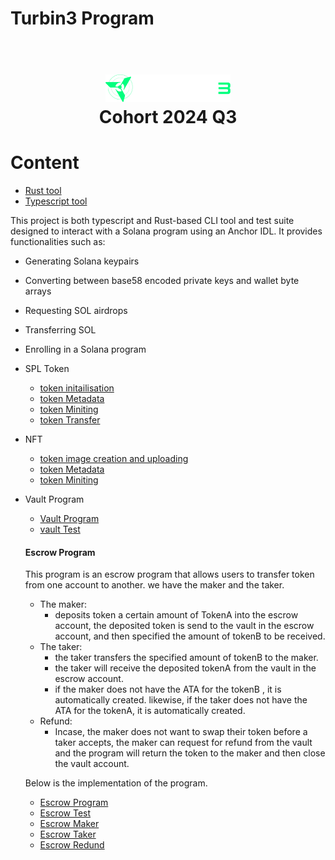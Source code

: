 # Turbin3 Program

<h1 align="center">
  <br>
  <a href="https://turbin3.com"><img src="./img/image.png" alt="turbin3_logo" width="200"></a>
  <br>
  Cohort 2024 Q3
  <br>
</h1>

# Content

- [Rust tool](./cli_tool/Turbin3_Prereq_rust/)
- [Typescript tool](./cli_tool/Turbin3_Prereq_typescript/)

This project is both typescript and Rust-based CLI tool and test suite designed to interact with a Solana program using an Anchor IDL. It provides functionalities such as:

- Generating Solana keypairs
- Converting between base58 encoded private keys and wallet byte arrays
- Requesting SOL airdrops
- Transferring SOL
- Enrolling in a Solana program

- SPL Token
  - [token initailisation](./spl_token_and%20_nft/cluster1/spl_init.ts)
  - [token Metadata](./spl_token_and%20_nft/cluster1/spl_metadata.ts)
  - [token Miniting](./spl_token_and%20_nft/cluster1/spl_mint.ts)
  - [token Transfer](./spl_token_and%20_nft/cluster1/spl_mint.ts)
- NFT

  - [token image creation and uploading](./spl_token_and%20_nft/cluster1/nft_image.ts)
  - [token Metadata](./spl_token_and%20_nft/cluster1/nft_metadata.ts)
  - [token Miniting](./spl_token_and%20_nft/cluster1/nft_mint.ts)

- Vault Program

  - [Vault Program](./vault-program/programs/vault-program/src/lib.rs)
  - [vault Test](./vault-program/tests/vault-program.ts)

  #### Escrow Program

  This program is an escrow program that allows users to transfer token from one account to another.
  we have the maker and the taker.

  - The maker:
    - deposits token a certain amount of TokenA into the escrow account, the deposited token is send to the vault in the escrow account, and then specified the amount of tokenB to be received.
  - The taker:
    - the taker transfers the specified amount of tokenB to the maker.
    - the taker will receive the deposited tokenA from the vault in the escrow account.
    - if the maker does not have the ATA for the tokenB , it is automatically created. likewise, if the taker does not have the ATA for the tokenA, it is automatically created.
  - Refund:
    - Incase, the maker does not want to swap their token before a taker accepts, the maker can request for refund from the vault and the program will return the token to the maker and then close the vault account.

  Below is the implementation of the program.

  - [Escrow Program](./escrow/programs/escrow/src/lib.rs)
  - [Escrow Test](./escrow/tests/escrow.ts)
  - [Escrow Maker](./escrow/programs/escrow/src/contexts/make.rs)
  - [Escrow Taker](./escrow/programs/escrow/src/contexts/take.rs)
  - [Escrow Redund](./escrow/programs/escrow/src/contexts/refund.rs)
